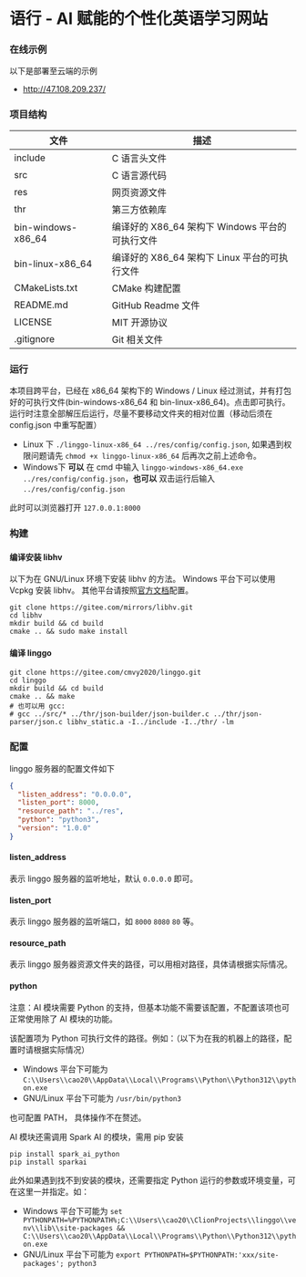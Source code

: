 # 语行 - AI 赋能的个性化英语学习网站

### 在线示例

以下是部署至云端的示例

- http://47.108.209.237/

### 项目结构

| 文件                 | 描述                               |
|--------------------|----------------------------------|
| include            | C 语言头文件                          |
| src                | C 语言源代码                          |
| res                | 网页资源文件                           |
| thr                | 第三方依赖库                           |
| bin-windows-x86_64 | 编译好的 X86_64 架构下 Windows 平台的可执行文件 |
| bin-linux-x86_64   | 编译好的 X86_64 架构下 Linux 平台的可执行文件   |
| CMakeLists.txt     | CMake 构建配置                       |
| README.md          | GitHub Readme 文件                 |
| LICENSE            | MIT 开源协议                         |
| .gitignore         | Git 相关文件                         |

### 运行

本项目跨平台，已经在 x86_64 架构下的 Windows / Linux 经过测试，并有打包好的可执行文件(bin-windows-x86_64 和
bin-linux-x86_64)。点击即可执行。
运行时注意全部解压后运行，尽量不要移动文件夹的相对位置（移动后须在 config.json 中重写配置）

- Linux 下 `./linggo-linux-x86_64 ../res/config/config.json`, 如果遇到权限问题请先 `chmod +x linggo-linux-x86_64`
  后再次之前上述命令。
- Windows下 **可以** 在 cmd 中输入 `linggo-windows-x86_64.exe ../res/config/config.json`，**也可以**
  双击运行后输入 `../res/config/config.json`

此时可以浏览器打开 `127.0.0.1:8000`

### 构建

#### 编译安装 libhv

以下为在 GNU/Linux 环境下安装 libhv 的方法。
Windows 平台下可以使用 Vcpkg 安装 libhv。
其他平台请按照[官方文档](https://github.com/ithewei/libhv/blob/master/README-CN.md#%EF%B8%8F-%E6%9E%84%E5%BB%BA)配置。

```shell
git clone https://gitee.com/mirrors/libhv.git
cd libhv
mkdir build && cd build
cmake .. && sudo make install
```

#### 编译 linggo

```shell
git clone https://gitee.com/cmvy2020/linggo.git
cd linggo
mkdir build && cd build
cmake .. && make
# 也可以用 gcc:
# gcc ../src/* ../thr/json-builder/json-builder.c ../thr/json-parser/json.c libhv_static.a -I../include -I../thr/ -lm
```

### 配置

linggo 服务器的配置文件如下

```json
{
  "listen_address": "0.0.0.0",
  "listen_port": 8000,
  "resource_path": "../res",
  "python": "python3",
  "version": "1.0.0"
}
```

#### listen_address

表示 linggo 服务器的监听地址，默认 `0.0.0.0` 即可。

#### listen_port

表示 linggo 服务器的监听端口，如 `8000` `8080` `80` 等。

#### resource_path

表示 linggo 服务器资源文件夹的路径，可以用相对路径，具体请根据实际情况。

#### python

注意：AI 模块需要 Python 的支持，但基本功能不需要该配置，不配置该项也可正常使用除了 AI 模块的功能。

该配置项为 Python 可执行文件的路径。例如：（以下为在我的机器上的路径，配置时请根据实际情况）

- Windows 平台下可能为 `C:\\Users\\cao20\\AppData\\Local\\Programs\\Python\\Python312\\python.exe`
- GNU/Linux 平台下可能为 `/usr/bin/python3`

也可配置 PATH， 具体操作不在赘述。

AI 模块还需调用 Spark AI 的模块，需用 pip 安装

```shell
pip install spark_ai_python
pip install sparkai
```

此外如果遇到找不到安装的模块，还需要指定 Python 运行的参数或环境变量，可在这里一并指定。如：

- Windows
  平台下可能为 `set PYTHONPATH=%PYTHONPATH%;C:\\Users\\cao20\\ClionProjects\\linggo\\venv\\lib\\site-packages && C:\\Users\\cao20\\AppData\\Local\\Programs\\Python\\Python312\\python.exe`
- GNU/Linux 平台下可能为 `export PYTHONPATH=$PYTHONPATH:'xxx/site-packages'; python3`